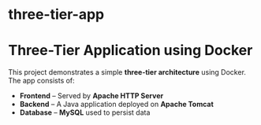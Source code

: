 # three-tier-app
# Three-Tier Application using Docker

This project demonstrates a simple **three-tier architecture** using Docker. The app consists of:

- **Frontend** – Served by **Apache HTTP Server**
- **Backend** – A Java application deployed on **Apache Tomcat**
- **Database** – **MySQL** used to persist data
